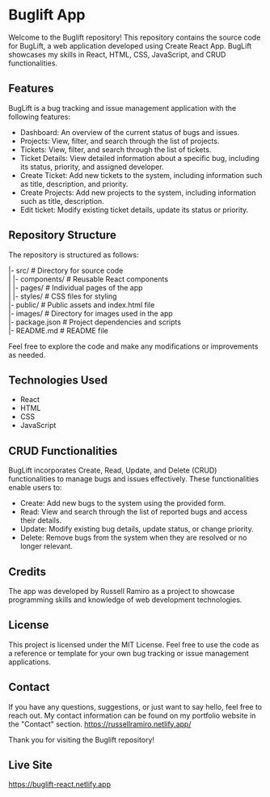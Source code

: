 # Buglift App

Welcome to the Buglift repository! This repository contains the source code for BugLift, a web application developed using Create React App. BugLift showcases my skills in React, HTML, CSS, JavaScript, and CRUD functionalities.

## Features

BugLift is a bug tracking and issue management application with the following features:


<ul>
<li>Dashboard: An overview of the current status of bugs and issues.</li>
<li>Projects: View, filter, and search through the list of projects.</li>
<li>Tickets: View, filter, and search through the list of tickets.</li>
<li>Ticket Details: View detailed information about a specific bug, including its status, priority, and assigned developer.</li>
<li>Create Ticket: Add new tickets to the system, including information such as title, description, and priority.</li>
  <li>Create Projects: Add new projects to the system, including information such as title, description.</li>
<li>Edit ticket: Modify existing ticket details, update its status or priority.</li>
</ul>

## Repository Structure

The repository is structured as follows:

|- src/                  # Directory for source code<br/>
|  |- components/        # Reusable React components<br/>
|  |- pages/             # Individual pages of the app<br/>
|  |- styles/            # CSS files for styling<br/>
|- public/               # Public assets and index.html file<br/>
|- images/               # Directory for images used in the app<br/>
|- package.json          # Project dependencies and scripts<br/>
|- README.md             # README file<br/>

Feel free to explore the code and make any modifications or improvements as needed.

## Technologies Used
<ul>
<li>React</li>
<li>HTML</li>
<li>CSS</li>
<li>JavaScript</li>
</ul>

## CRUD Functionalities
BugLift incorporates Create, Read, Update, and Delete (CRUD) functionalities to manage bugs and issues effectively. These functionalities enable users to:
<ul>
  <li>Create: Add new bugs to the system using the provided form.</li>
  <li>Read: View and search through the list of reported bugs and access their details.</li>
  <li>Update: Modify existing bug details, update status, or change priority.</li>
  <li>Delete: Remove bugs from the system when they are resolved or no longer relevant.</li>
</ul>

## Credits

The app was developed by Russell Ramiro as a project to showcase programming skills and knowledge of web development technologies.

## License

This project is licensed under the MIT License. Feel free to use the code as a reference or template for your own bug tracking or issue management applications.

## Contact

If you have any questions, suggestions, or just want to say hello, feel free to reach out. My contact information can be found on my portfolio website in the "Contact" section. 
https://russellramiro.netlify.app/

Thank you for visiting the Buglift repository!

## Live Site

https://buglift-react.netlify.app
